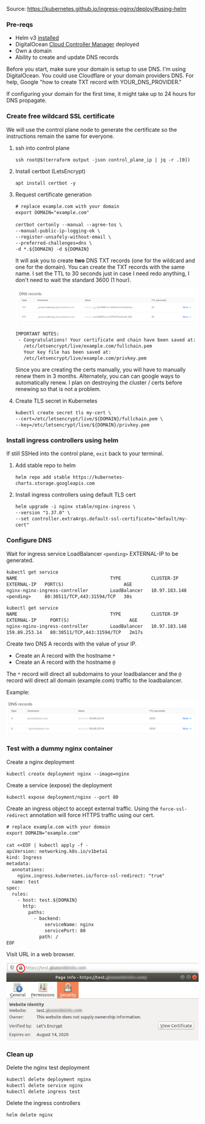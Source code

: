 Source: https://kubernetes.github.io/ingress-nginx/deploy/#using-helm

### Pre-reqs

- Helm v3 [installed](https://helm.sh/docs/intro/install/)
- DigitalOcean [Cloud Controller Manager](add-digitalocean-ccm.md) deployed
- Own a domain
- Ability to create and update DNS records

Before you start, make sure your domain is setup to use DNS. I'm using DigitalOcean. You could use Cloudflare or your domain providers DNS. For help, Google "how to create TXT record with YOUR_DNS_PROVIDER."

If configuring your domain for the first time, it might take up to 24 hours for DNS propagate.

### Create free wildcard SSL certificate

We will use the control plane node to generate the certificate so the instructions remain the same for everyone.

1) ssh into control plane

    ```
    ssh root@$(terraform output -json control_plane_ip | jq -r .[0])
    ```

1) Install certbot (LetsEncrypt) 

    ```
    apt install certbot -y
    ```

1) Request certificate generation

    ```
    # replace example.com with your domain
    export DOMAIN="example.com"
    
    certbot certonly --manual --agree-tos \
    --manual-public-ip-logging-ok \
    --register-unsafely-without-email \
    --preferred-challenges=dns \
    -d *.${DOMAIN} -d ${DOMAIN}
    ```

    It will ask you to create **two** DNS TXT records (one for the wildcard and one for the domain). You can create the TXT records with the same name. I set the TTL to 30 seconds just in case I need redo anything, I don't need to wait the standard 3600 (1 hour).

    ![](img/txt-records.png)

    ```
    IMPORTANT NOTES:
     - Congratulations! Your certificate and chain have been saved at:
       /etc/letsencrypt/live/example.com/fullchain.pem
       Your key file has been saved at:
       /etc/letsencrypt/live/example.com/privkey.pem
    ```

    Since you are creating the certs manually, you will have to manually renew them in 3 months. Alternately, you can can google ways to automatically renew. I plan on destroying the cluster / certs before renewing so that is not a problem.

1) Create TLS secret in Kubernetes

    ```
    kubectl create secret tls my-cert \
    --cert=/etc/letsencrypt/live/${DOMAIN}/fullchain.pem \
    --key=/etc/letsencrypt/live/${DOMAIN}/privkey.pem
    ```

### Install ingress controllers using helm

If still SSHed into the control plane, `exit` back to your terminal.

1) Add stable repo to helm

    ```
    helm repo add stable https://kubernetes-charts.storage.googleapis.com
    ```

1) Install ingress controllers using default TLS cert

    ```
    helm upgrade -i nginx stable/nginx-ingress \
    --version "1.37.0" \
    --set controller.extraArgs.default-ssl-certificate="default/my-cert"
    ```

### Configure DNS

Wait for ingress service LoadBalancer `<pending>` EXTERNAL-IP to be generated.

```
kubectl get service
NAME                                  TYPE           CLUSTER-IP       EXTERNAL-IP   PORT(S)                      AGE
nginx-nginx-ingress-controller        LoadBalancer   10.97.183.148    <pending>     80:30511/TCP,443:31594/TCP   30s

```

```
kubectl get service
NAME                                  TYPE           CLUSTER-IP       EXTERNAL-IP     PORT(S)                      AGE
nginx-nginx-ingress-controller        LoadBalancer   10.97.183.148    159.89.253.14   80:30511/TCP,443:31594/TCP   2m17s
```

Create two DNS A records with the value of your IP.
- Create an A record with the hostname `*`
- Create an A record with the hostname `@`

The `*` record will direct all subdomains to your loadbalancer and the `@` record will direct all domain (example.com) traffic to the loadbalancer.

Example:

![](img/dns.png)


### Test with a dummy nginx container

Create a nginx deployment

```
kubectl create deployment nginx --image=nginx
```

Create a service (expose) the deployment

```
kubectl expose deployment/nginx --port 80
```

Create an ingress object to accept external traffic. Using the `force-ssl-redirect` annotation will force HTTPS traffic using our cert.

```
# replace example.com with your domain
export DOMAIN="example.com"

cat <<EOF | kubectl apply -f -
apiVersion: networking.k8s.io/v1beta1
kind: Ingress
metadata:
  annotations:
    nginx.ingress.kubernetes.io/force-ssl-redirect: "true"
  name: test
spec:
  rules:
    - host: test.${DOMAIN}
      http:
        paths:
          - backend:
              serviceName: nginx
              servicePort: 80
            path: /
EOF
```

Visit URL in a web browser.

![](img/ssl-test.png)


### Clean up

Delete the nginx test deployment

```
kubectl delete deployment nginx
kubectl delete service nginx
kubectl delete ingress test
```

Delete the ingress controllers

```
helm delete nginx
```